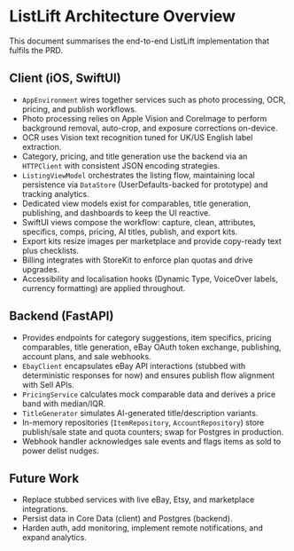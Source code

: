 # ListLift Architecture Overview

This document summarises the end-to-end ListLift implementation that fulfils the PRD.

## Client (iOS, SwiftUI)

* `AppEnvironment` wires together services such as photo processing, OCR, pricing, and publish workflows.
* Photo processing relies on Apple Vision and CoreImage to perform background removal, auto-crop, and exposure corrections on-device.
* OCR uses Vision text recognition tuned for UK/US English label extraction.
* Category, pricing, and title generation use the backend via an `HTTPClient` with consistent JSON encoding strategies.
* `ListingViewModel` orchestrates the listing flow, maintaining local persistence via `DataStore` (UserDefaults-backed for prototype) and tracking analytics.
* Dedicated view models exist for comparables, title generation, publishing, and dashboards to keep the UI reactive.
* SwiftUI views compose the workflow: capture, clean, attributes, specifics, comps, pricing, AI titles, publish, and export kits.
* Export kits resize images per marketplace and provide copy-ready text plus checklists.
* Billing integrates with StoreKit to enforce plan quotas and drive upgrades.
* Accessibility and localisation hooks (Dynamic Type, VoiceOver labels, currency formatting) are applied throughout.

## Backend (FastAPI)

* Provides endpoints for category suggestions, item specifics, pricing comparables, title generation, eBay OAuth token exchange, publishing, account plans, and sale webhooks.
* `EbayClient` encapsulates eBay API interactions (stubbed with deterministic responses for now) and ensures publish flow alignment with Sell APIs.
* `PricingService` calculates mock comparable data and derives a price band with median/IQR.
* `TitleGenerator` simulates AI-generated title/description variants.
* In-memory repositories (`ItemRepository`, `AccountRepository`) store publish/sale state and quota counters; swap for Postgres in production.
* Webhook handler acknowledges sale events and flags items as sold to power delist nudges.

## Future Work

* Replace stubbed services with live eBay, Etsy, and marketplace integrations.
* Persist data in Core Data (client) and Postgres (backend).
* Harden auth, add monitoring, implement remote notifications, and expand analytics.
